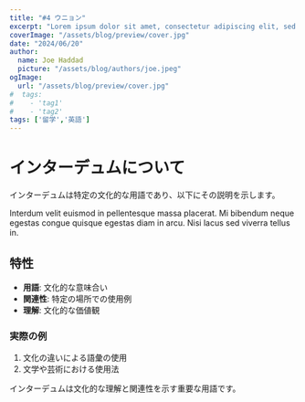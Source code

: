 ```yaml
---
title: "#4 ウニョン"
excerpt: "Lorem ipsum dolor sit amet, consectetur adipiscing elit, sed do eiusmod tempor incididunt ut labore et dolore magna aliqua. Praesent elementum facilisis leo vel fringilla est ullamcorper eget. At imperdiet dui accumsan sit amet nulla facilities morbi tempus."
coverImage: "/assets/blog/preview/cover.jpg"
date: "2024/06/20"
author:
  name: Joe Haddad
  picture: "/assets/blog/authors/joe.jpeg"
ogImage:
  url: "/assets/blog/preview/cover.jpg"
#  tags: 
#    - 'tag1'
#    - 'tag2'
tags: ['留学','英語']
---
```


# インターデュムについて

インターデュムは特定の文化的な用語であり、以下にその説明を示します。

Interdum velit euismod in pellentesque massa placerat. Mi bibendum neque egestas congue quisque egestas diam in arcu. Nisi lacus sed viverra tellus in.

## 特性

- **用語**: 文化的な意味合い
- **関連性**: 特定の場所での使用例
- **理解**: 文化的な価値観

### 実際の例

1. 文化の違いによる語彙の使用
2. 文学や芸術における使用法

インターデュムは文化的な理解と関連性を示す重要な用語です。

